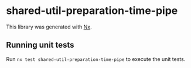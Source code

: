 # shared-util-preparation-time-pipe

This library was generated with [Nx](https://nx.dev).

## Running unit tests

Run `nx test shared-util-preparation-time-pipe` to execute the unit tests.
